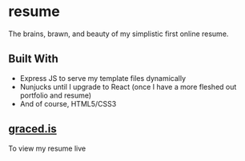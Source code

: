 # resume
The brains, brawn, and beauty of my simplistic first online resume.

## Built With
- Express JS to serve my template files dynamically
- Nunjucks until I upgrade to React (once I have a more fleshed out portfolio and resume)
- And of course, HTML5/CSS3

## [graced.is](https://graced.is)
To view my resume live
